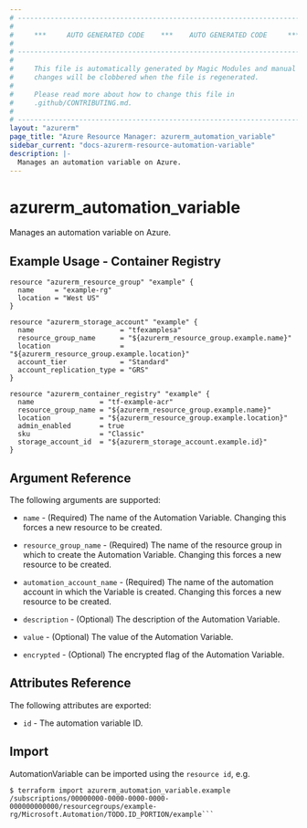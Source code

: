 ```yaml
---
# ----------------------------------------------------------------------------
#
#     ***     AUTO GENERATED CODE    ***    AUTO GENERATED CODE     ***
#
# ----------------------------------------------------------------------------
#
#     This file is automatically generated by Magic Modules and manual
#     changes will be clobbered when the file is regenerated.
#
#     Please read more about how to change this file in
#     .github/CONTRIBUTING.md.
#
# ----------------------------------------------------------------------------
layout: "azurerm"
page_title: "Azure Resource Manager: azurerm_automation_variable"
sidebar_current: "docs-azurerm-resource-automation-variable"
description: |-
  Manages an automation variable on Azure.
---
```


# azurerm_automation_variable

Manages an automation variable on Azure.



## Example Usage - Container Registry


```hcl
resource "azurerm_resource_group" "example" {
  name     = "example-rg"
  location = "West US"
}

resource "azurerm_storage_account" "example" {
  name                     = "tfexamplesa"
  resource_group_name      = "${azurerm_resource_group.example.name}"
  location                 = "${azurerm_resource_group.example.location}"
  account_tier             = "Standard"
  account_replication_type = "GRS"
}

resource "azurerm_container_registry" "example" {
  name                = "tf-example-acr"
  resource_group_name = "${azurerm_resource_group.example.name}"
  location            = "${azurerm_resource_group.example.location}"
  admin_enabled       = true
  sku                 = "Classic"
  storage_account_id  = "${azurerm_storage_account.example.id}"
}
```

## Argument Reference

The following arguments are supported:

* `name` - (Required) The name of the Automation Variable. Changing this forces a new resource to be created.

* `resource_group_name` - (Required) The name of the resource group in which to create the Automation Variable. Changing this forces a new resource to be created.

* `automation_account_name` - (Required) The name of the automation account in which the Variable is created. Changing this forces a new resource to be created.

* `description` - (Optional) The description of the Automation Variable.

* `value` - (Optional) The value of the Automation Variable.

* `encrypted` - (Optional) The encrypted flag of the Automation Variable.

## Attributes Reference

The following attributes are exported:

* `id` - The automation variable ID.



## Import

AutomationVariable can be imported using the `resource id`, e.g.
```shell
$ terraform import azurerm_automation_variable.example /subscriptions/00000000-0000-0000-0000-000000000000/resourcegroups/example-rg/Microsoft.Automation/TODO.ID_PORTION/example```
